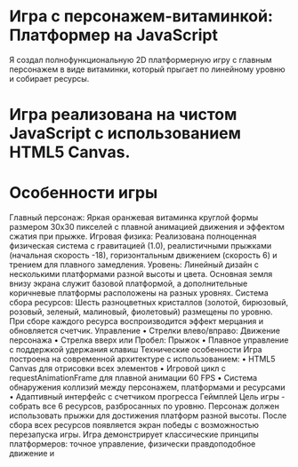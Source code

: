 # Игра с персонажем-витаминкой: Платформер на JavaScript
Я создал полнофункциональную 2D платформерную игру с главным персонажем в виде витаминки, который прыгает по линейному уровню и собирает ресурсы. 
# Игра реализована на чистом JavaScript с использованием HTML5 Canvas.
# Особенности игры
Главный персонаж: 
Яркая оранжевая витаминка круглой формы размером 30x30 пикселей с плавной анимацией движения и эффектом сжатия при прыжке.
Игровая физика: 
Реализована полноценная физическая система с гравитацией (1.0), реалистичными прыжками (начальная скорость -18), горизонтальным движением (скорость 6) и трением для плавного замедления.
Уровень:
Линейный дизайн с несколькими платформами разной высоты и цвета. Основная земля внизу экрана служит базовой платформой, а дополнительные коричневые платформы расположены на разных уровнях.
Система сбора ресурсов: 
Шесть разноцветных кристаллов (золотой, бирюзовый, розовый, зеленый, малиновый, фиолетовый) размещены по уровню. 
При сборе каждого ресурса воспроизводится эффект мерцания и обновляется счетчик.
Управление
	•	Стрелки влево/вправо: Движение персонажа
	•	Стрелка вверх или Пробел: Прыжок
	•	Плавное управление с поддержкой удержания клавиш
Технические особенности
Игра построена на современной архитектуре с использованием:
	•	HTML5 Canvas для отрисовки всех элементов
	•	Игровой цикл с requestAnimationFrame для плавной анимации 60 FPS
	•	Система обнаружения коллизий между персонажем, платформами и ресурсами
	•	Адаптивный интерфейс с счетчиком прогресса
Геймплей
Цель игры - собрать все 6 ресурсов, разбросанных по уровню. Персонаж должен использовать прыжки для достижения платформ разной высоты. После сбора всех ресурсов появляется экран победы с возможностью перезапуска игры.
Игра демонстрирует классические принципы платформеров: точное управление, физически правдоподобное движение и 
